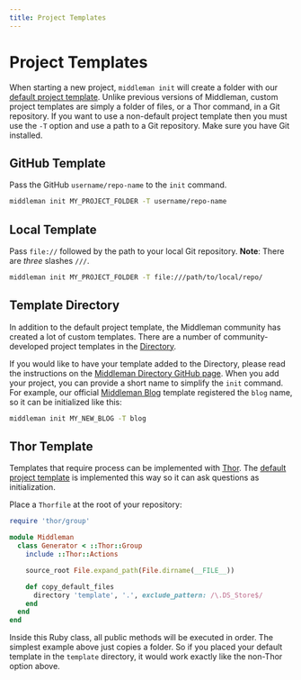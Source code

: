 ```yaml
---
title: Project Templates
---
```


# Project Templates

When starting a new project, `middleman init` will create a folder with our
[default project template]. Unlike previous versions of Middleman, custom
project templates are simply a folder of files, or a Thor command, in a Git
repository. If you want to use a non-default project template then you must use
the `-T` option and use a path to a Git repository. Make sure you have
Git installed.

## GitHub Template

Pass the GitHub `username/repo-name` to the `init` command.

```bash
middleman init MY_PROJECT_FOLDER -T username/repo-name
```

## Local Template

Pass `file://` followed by the path to your local Git repository.
**Note**: There are *three* slashes `///`.

```bash
middleman init MY_PROJECT_FOLDER -T file:///path/to/local/repo/
```

## Template Directory

In addition to the default project template, the Middleman community has created
a lot of custom templates. There are a number of community-developed project
templates in the [Directory].

If you would like to have your template added to the Directory, please read the
instructions on the [Middleman Directory GitHub page][directory_github]. When
you add your project, you can provide a short name to simplify the `init`
command. For example, our official [Middleman Blog] template registered the
`blog` name, so it can be initialized like this:

```bash
middleman init MY_NEW_BLOG -T blog
```

## Thor Template

Templates that require process can be implemented with [Thor].
The [default project template] is implemented this way so it can ask questions
as initialization.

Place a `Thorfile` at the root of your repository:

```ruby
require 'thor/group'

module Middleman
  class Generator < ::Thor::Group
    include ::Thor::Actions

    source_root File.expand_path(File.dirname(__FILE__))

    def copy_default_files
      directory 'template', '.', exclude_pattern: /\.DS_Store$/
    end
  end
end
```

Inside this Ruby class, all public methods will be executed in order. The
simplest example above just copies a folder. So if you placed your default
template in the `template` directory, it would work exactly like the non-Thor
option above.

  [default project template]: https://github.com/middleman/middleman-templates-default/
  [Directory]: https://directory.middlemanapp.com/
  [directory_github]: https://github.com/middleman/middleman-directory
  [Middleman Blog]: https://github.com/middleman/middleman-blog
  [Thor]: http://whatisthor.com/
